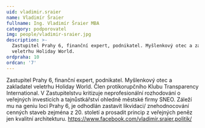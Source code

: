 ```yaml
---
uid: vladimir.sraier
name: Vladimír Šraier
fullname: Ing. Vladimír Šraier MBA
category: podporovatel
img: people/vladimir-sraier.jpg
description: >-
  Zastupitel Prahy 6, finanční expert, podnikatel. Myšlenkový otec a zakladatel
  veletrhu Holiday World.
ordpraha: 10
ordcan: '7'
---
```

Zastupitel Prahy 6, finanční expert, podnikatel. Myšlenkový otec a zakladatel veletrhu Holiday World. Člen protikorupčního Klubu Transparency International. V Zastupitelstvu kritizuje neprofesionální rozhodování o veřejných investicích a tajnůstkářství ohledně městské firmy SNEO. Záleží mu na geniu loci Prahy 6, je odhodlán zastavit likvidaci/ znehodnocování cenných staveb zejména z 20. století a prosadit princip z veřejných peněz jen kvalitní architekturu.
<a href="https://www.facebook.com/vladimir.sraier.politik/">https://www.facebook.com/vladimir.sraier.politik/</a>
